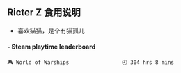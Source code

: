 ## Ricter Z 食用说明
- 喜欢猫猫，是个冇猫孤儿

<!-- steam-box start -->
#### - Steam playtime leaderboard
```text
🎮 World of Warships                 🕘 304 hrs 8 mins
```
<!-- Powered by https://github.com/YouEclipse/steam-box . -->
<!-- steam-box end -->

